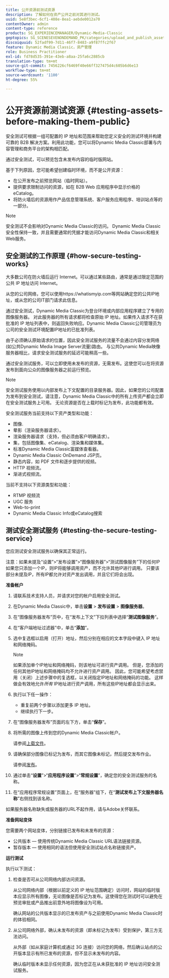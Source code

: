 ```yaml
---
title: 公开资源前测试资源
description: 了解如何在资产公开之前对其进行测试。
uuid: 5e8f3bec-6cf1-408e-8ea1-aebde0012a70
contentOwner: admin
content-type: reference
products: SG_EXPERIENCEMANAGER/Dynamic-Media-Classic
geptopics: SG_SCENESEVENONDEMAND_PK/categories/upload_and_publish_assets
discoiquuid: 52fadf99-7d11-46f7-8483-a9f87ffc2f67
feature: Dynamic Media Classic，资产管理
role: Business Practitioner
exl-id: fd78d535-391e-43eb-a8aa-25fa6c2885cb
translation-type: tm+mt
source-git-commit: 7456226cf6469f40e66ff327475d4c605b6d6e13
workflow-type: tm+mt
source-wordcount: '1100'
ht-degree: 55%

---
```


# 公开资源前测试资源 {#testing-assets-before-making-them-public}

安全测试可根据一组可配置的 IP 地址和范围来帮助您定义安全的测试环境并构建可靠的 B2B 解决方案。利用此功能，您可以将Dynamic Media Classic部署与内容管理和商务平台的架构相匹配。

通过安全测试，可以预览包含未发布内容的临时版网站。

基于下列原因，您可能希望创建临时环境，而不是公开资源：

* 在公开发布之前预览网站（临时网站）。
* 提供要求限制访问的资源，如在 B2B Web 应用程序中显示价格的 eCatalog。
* 将防火墙后的资源用作产品信息管理系统、客户服务应用程序、培训站点等的一部分。

>[!NOTE]
>
>安全测试不会影响对Dynamic Media Classic的访问。 Dynamic Media Classic安全性保持一致，并且需要通常的凭据才能访问Dynamic Media Classic和相关Web服务。

## 安全测试的工作原理 {#how-secure-testing-works}

大多数公司在防火墙后运行 Internet。可以通过某些路由，通常是通过限定范围的公共 IP 地址访问 Internet。

从您的公司网络，您可以使用https://whatismyip.com等网站确定您的公共IP地址，或从您的公司IT部门请求此信息。

通过安全测试，Dynamic Media Classic为登台环境或内部应用程序建立了专用的图像服务器。 对此服务器的所有请求都将检查原始 IP 地址。如果传入请求不在获批准的 IP 地址列表中，则返回失败响应。Dynamic Media Classic公司管理员为公司的安全测试环境配置IP地址的已批准列表。

由于必须确认原始请求的位置，因此安全测试服务的流量不会通过内容分发网络(如公共Dynamic Media Image Server流量)路由。 与公共Dynamic Media映像服务器相比，请求安全测试服务的延迟可能稍高一些。

通过安全测试服务，可以立即使用未发布的资源，无需发布。这使您可以在将资源发布到面向公众的图像服务器之前运行预览。

>[!NOTE]
>
>安全测试服务使用以内部发布上下文配置的目录服务器。因此，如果您的公司配置为发布到安全测试，请注意，Dynamic Media Classic中的所有上传资产都会立即在安全测试服务上可用。 无论资源是否在上载时标记为发布，此功能都有效。

安全测试服务当前支持以下资产类型和功能：

<!-- 

Comment Type: remark
Last Modified By: unknown unknown 
Last Modified Date: 

<p>Added videos to list below 9/11/2012. Moved “Render Server requests” from unsupported to supported, listed below on 3/15/2016 as per email from Cynthia March 11, 2016)</p>

 -->

* 图像.
* 晕影（渲染服务器请求）。
* 渲染服务器请求（支持，但必须由客户明确请求）。
* 集，包括图像集、eCatalog、渲染集和媒体集。
* 标准Dynamic Media Classic富媒体查看器。
* Dynamic Media Classic OnDemand JSP页。
* 静态内容，如 PDF 文件和逐步提供的视频。
* HTTP 视频流。
* 渐进式视频流。

当前不支持以下资源类型和功能：

* RTMP 视频流
* UGC 服务
* Web-to-print
* Dynamic Media Classic Info或eCatalog搜索

## 测试安全测试服务 {#testing-the-secure-testing-service}

您应测试安全测试服务以确保其正常运行。

注意：如果未提及“设置”>“发布设置”>“图像服务器”>“测试图像服务”下的任何IP
如果您只添加一个IP，则IP将能够调用资产，而不允许其他IP进行调用。 只要该部分未提及IP，所有IP都允许对资产发出调用，并且它们将会出现。

**准备帐户**

<!-- 

Comment Type: remark
Last Modified By: unknown unknown 
Last Modified Date: 

<p>RB: Rewrote entire steps under “Prepare your account” 9/10/2012</p>

 -->

1. 请联系技术支持人员，并请求对您的帐户启用安全测试。
1. 在Dynamic Media Classic中，单击&#x200B;**设置** > **发布设置** > **图像服务器**。
1. 在“图像服务器发布”页中，在“发布上下文”下拉列表中选择“**测试图像服务**”。
1. 在“客户端地址过滤器”中，单击“**添加**”。
1. 选中复选框以启用（打开）地址，然后分别在相应的文本字段中键入 IP 地址和网络掩码。

   >[!NOTE]
   >
   >如果添加单个IP地址和网络掩码，则该地址可进行资产调用。 但是，您添加的任何其他IP地址和网络掩码均不允许进行资产调用。 因此，您可能希望考虑禁用（关闭）上述步骤中的复选框，以关闭指定IP地址和网络掩码的功能。 这样做会有效地允许&#x200B;*所有* IP地址进行资产调用，所有这些IP地址都会显示出来。

1. 执行以下任一操作：
   * 重复前两个步骤以添加更多 IP 地址。
   * 继续执行下一步。
1. 在“图像服务器发布”页面的左下方，单击“**保存**”。
1. 将所需的图像上传到您的Dynamic Media Classic帐户。

   请参阅[上载文件](uploading-files.md#uploading_files)。

1. 请确保部分图像已标记为发布，而其它图像未标记，然后提交发布作业。

   请参阅[发布](publishing-files.md#publishing_files)。

1. 通过单击“**设置**”>“**应用程序设置**”>“**常规设置**”，确定您的安全测试服务的名称。
1. 在“应用程序常规设置”页面上，在“服务器”组下，在“**测试发布上下文服务器名称**”右侧找到该名称。

如果服务器名称缺失或服务器的URL不起作用，请与Adobe关怀联系。

**准备网站变体**

您需要两个网站变体，分别链接已发布和未发布的资源：

* 公共版本 — 使用传统Dynamic Media Classic URL语法链接资源。
* 暂存版本 — 使用相同的语法但使用安全测试站点名称链接资产。

**运行测试**

执行以下测试：

1. 检查是否可从公司网络内部访问资源。

   从公司网络内部（根据以前定义的 IP 地址范围确定）访问时，网站的临时版本应显示所有图像，无论图像是否标记为发布。这使得您在测试时可以避免在预览审批或产品推出前意外地将图像设为可用。

   确认网站的公共版本显示的已发布资产与之前使用Dynamic Media Classic时的体验相同。

1. 从公司网络外部，确认未发布的资源（即未标记为发布）受到保护，第三方无法访问。

   从外部（如从家庭计算机或通过 3G 连接）访问您的网络，然后确认站点的公开版本显示有所已发布的资源，但不显示未发布的内容。

   确认临时版本未显示任何资源，因为您正在从未获批准的 IP 地址访问安全测试服务。
